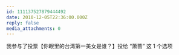 ```yaml
---
id: 111137527879444492
date: 2010-12-05T22:36:00.000Z
reply: false
media_attachments: 0
---
```


我参与了投票【你眼里的台湾第一美女是谁？】投给 “萧蔷” 这 1 个选项 ​​​​

